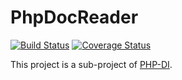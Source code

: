 # PhpDocReader

[![Build Status](https://travis-ci.org/mnapoli/PhpDocReader.png?branch=master)](https://travis-ci.org/mnapoli/PhpDocReader) [![Coverage Status](https://coveralls.io/repos/mnapoli/PhpDocReader/badge.png)](https://coveralls.io/r/mnapoli/PhpDocReader)

This project is a sub-project of [PHP-DI](http://mnapoli.github.io/PHP-DI/).
